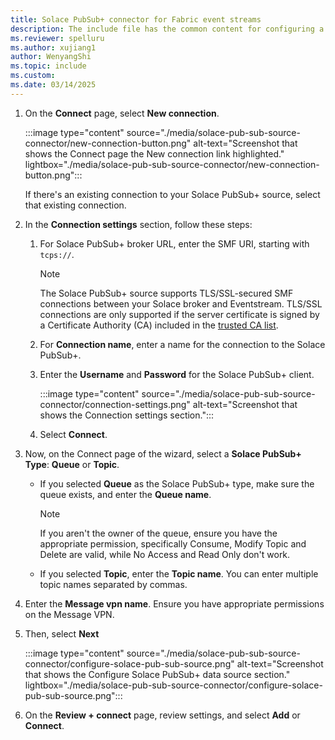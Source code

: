 ```yaml
---
title: Solace PubSub+ connector for Fabric event streams
description: The include file has the common content for configuring a Solace PubSub+ connector for Fabric event streams and Real-Time hub. 
ms.reviewer: spelluru
ms.author: xujiang1
author: WenyangShi
ms.topic: include
ms.custom:
ms.date: 03/14/2025
---
```



1. On the **Connect** page, select **New connection**.

    :::image type="content" source="./media/solace-pub-sub-source-connector/new-connection-button.png" alt-text="Screenshot that shows the Connect page the New connection link highlighted." lightbox="./media/solace-pub-sub-source-connector/new-connection-button.png":::     

    If there's an existing connection to your Solace PubSub+ source, select that existing connection. 
1. In the **Connection settings** section, follow these steps:
    1. For Solace PubSub+ broker URL, enter the SMF URI, starting with `tcps://`. 

        > [!NOTE]
        > The Solace PubSub+ source supports TLS/SSL-secured SMF connections between your Solace broker and Eventstream.
        > TLS/SSL connections are only supported if the server certificate is signed by a Certificate Authority (CA) included in the [trusted CA list](https://github.com/microsoft/fabric-event-streams/blob/main/References/certificate-authority-list/trusted-ca-list.txt).
    1. For **Connection name**, enter a name for the connection to the Solace PubSub+. 
    1. Enter the **Username** and **Password** for the Solace PubSub+ client. 

        :::image type="content" source="./media/solace-pub-sub-source-connector/connection-settings.png" alt-text="Screenshot that shows the Connection settings section.":::  
    1. Select **Connect**. 
1. Now, on the Connect page of the wizard, select a **Solace PubSub+ Type**: **Queue** or **Topic**.
    - If you selected **Queue** as the Solace PubSub+ type, make sure the queue exists, and enter the **Queue name**. 
    
        > [!NOTE]
        > If you aren't the owner of the queue, ensure you have the appropriate permission, specifically Consume, Modify Topic and Delete are valid, while No Access and Read Only don't work. 
    - If you selected **Topic**, enter the **Topic name**. You can enter multiple topic names separated by commas.  
1. Enter the **Message vpn name**. Ensure you have appropriate permissions on the Message VPN.
1. Then, select **Next**

    :::image type="content" source="./media/solace-pub-sub-source-connector/configure-solace-pub-sub-source.png" alt-text="Screenshot that shows the Configure Solace PubSub+ data source section." lightbox="./media/solace-pub-sub-source-connector/configure-solace-pub-sub-source.png":::                
1. On the **Review + connect** page, review settings, and select **Add** or **Connect**. 
